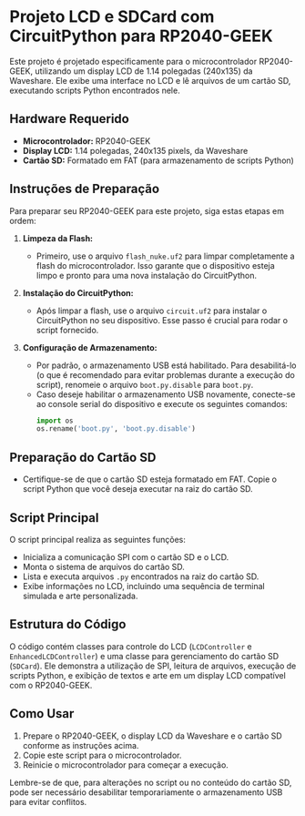 # Projeto LCD e SDCard com CircuitPython para RP2040-GEEK

Este projeto é projetado especificamente para o microcontrolador RP2040-GEEK, utilizando um display LCD de 1.14 polegadas (240x135) da Waveshare. Ele exibe uma interface no LCD e lê arquivos de um cartão SD, executando scripts Python encontrados nele.

## Hardware Requerido

- **Microcontrolador:** RP2040-GEEK
- **Display LCD:** 1.14 polegadas, 240x135 pixels, da Waveshare
- **Cartão SD:** Formatado em FAT (para armazenamento de scripts Python)

## Instruções de Preparação

Para preparar seu RP2040-GEEK para este projeto, siga estas etapas em ordem:

1. **Limpeza da Flash:**
   - Primeiro, use o arquivo `flash_nuke.uf2` para limpar completamente a flash do microcontrolador. Isso garante que o dispositivo esteja limpo e pronto para uma nova instalação do CircuitPython.

2. **Instalação do CircuitPython:**
   - Após limpar a flash, use o arquivo `circuit.uf2` para instalar o CircuitPython no seu dispositivo. Esse passo é crucial para rodar o script fornecido.

3. **Configuração de Armazenamento:**
   - Por padrão, o armazenamento USB está habilitado. Para desabilitá-lo (o que é recomendado para evitar problemas durante a execução do script), renomeie o arquivo `boot.py.disable` para `boot.py`.
   - Caso deseje habilitar o armazenamento USB novamente, conecte-se ao console serial do dispositivo e execute os seguintes comandos:
     ```python
     import os
     os.rename('boot.py', 'boot.py.disable')
     ```

## Preparação do Cartão SD

- Certifique-se de que o cartão SD esteja formatado em FAT. Copie o script Python que você deseja executar na raiz do cartão SD.

## Script Principal

O script principal realiza as seguintes funções:

- Inicializa a comunicação SPI com o cartão SD e o LCD.
- Monta o sistema de arquivos do cartão SD.
- Lista e executa arquivos `.py` encontrados na raiz do cartão SD.
- Exibe informações no LCD, incluindo uma sequência de terminal simulada e arte personalizada.

## Estrutura do Código

O código contém classes para controle do LCD (`LCDController` e `EnhancedLCDController`) e uma classe para gerenciamento do cartão SD (`SDCard`). Ele demonstra a utilização de SPI, leitura de arquivos, execução de scripts Python, e exibição de textos e arte em um display LCD compatível com o RP2040-GEEK.

## Como Usar

1. Prepare o RP2040-GEEK, o display LCD da Waveshare e o cartão SD conforme as instruções acima.
2. Copie este script para o microcontrolador.
3. Reinicie o microcontrolador para começar a execução.

Lembre-se de que, para alterações no script ou no conteúdo do cartão SD, pode ser necessário desabilitar temporariamente o armazenamento USB para evitar conflitos.